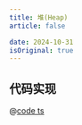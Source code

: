 ```yaml
---
title: 堆(Heap)
article: false

date: 2024-10-31
isOriginal: true
---
```


## 代码实现

@[code ts](@package/browser-data-structure/src/heap/index.ts)
